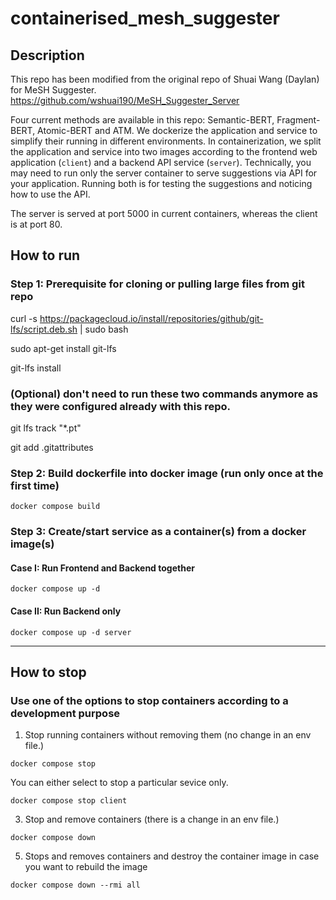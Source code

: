 # containerised_mesh_suggester

## Description
This repo has been modified from the original repo of Shuai Wang (Daylan) for MeSH Suggester. 
https://github.com/wshuai190/MeSH_Suggester_Server

Four current methods are available in this repo: Semantic-BERT, Fragment-BERT, Atomic-BERT and ATM. We dockerize the application and service to simplify their running in different environments. In containerization, we split the application and service into two images according to the frontend web application (`client`) and a backend API service (`server`). Technically, you may need to run only the server container to serve suggestions via API for your application. Running both is for testing the suggestions and noticing how to use the API.

The server is served at port 5000 in current containers, whereas the client is at port 80.
  
## How to run

### Step 1: Prerequisite for cloning or pulling large files from git repo

curl -s https://packagecloud.io/install/repositories/github/git-lfs/script.deb.sh | sudo bash

sudo apt-get install git-lfs

git-lfs install

  
### (Optional) don't need to run these two commands anymore as they were configured already with this repo.

git lfs track "*.pt"

git add .gitattributes

  
### Step 2: Build dockerfile into docker image (run only once at the first time)
`docker compose build`


### Step 3: Create/start service as a container(s) from a docker image(s)

#### Case I: Run Frontend and Backend together
`docker compose up -d`

#### Case II: Run Backend only 
`docker compose up -d server`

------------------------------------------------------------------------------------------------------------------

## How to stop

### Use one of the options to stop containers according to a development purpose
 1. Stop running containers without removing them (no change in an env file.)
    
`docker compose stop`

You can either select to stop a particular sevice only.

`docker compose stop client`

3. Stop and remove containers (there is a change in an env file.)

`docker compose down`

5. Stops and removes containers and destroy the container image in case you want to rebuild the image

`docker compose down --rmi all`
